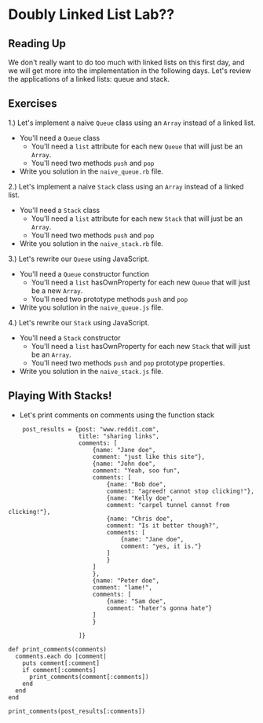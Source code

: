 # Doubly Linked List Lab??
## Reading Up


We don't really want to do too much with linked lists on this first day, and we will get more into the implementation in the following days. Let's review the applications of a linked lists: queue and stack.

## Exercises

1.) Let's implement a naive `Queue` class using an `Array` instead of a linked list.
  * You'll need a `Queue` class
    * You'll need a `list` attribute for each new `Queue` that will just be an `Array`.
    * You'll need two methods `push` and `pop`
  * Write you solution in the `naive_queue.rb` file.

2.) Let's implement a naive `Stack` class using an `Array` instead of a linked list.
  * You'll need a `Stack` class
    * You'll need a `list` attribute for each new `Stack` that will just be an `Array`.
    * You'll need two methods `push` and `pop`
  * Write you solution in the `naive_stack.rb` file.

3.) Let's rewrite our `Queue` using JavaScript. 
  * You'll need a `Queue` constructor function
    * You'll need a `list` hasOwnProperty for each new `Queue` that will just be a new `Array`.
    * You'll need two prototype methods `push` and `pop`
  * Write you solution in the `naive_queue.js` file.
  
4.) Let's rewrite our `Stack` using JavaScript. 
  * You'll need a `Stack` constructor
    * You'll need a `list` hasOwnProperty for each new `Stack` that will just be an `Array`.
    * You'll need two methods `push` and `pop` prototype properties.
  * Write you solution in the `naive_stack.js` file.

## Playing With Stacks!


* Let's print comments on comments using the function stack

```
    post_results = {post: "www.reddit.com",
                    title: "sharing links",
                    comments: [
                        {name: "Jane doe",
                        comment: "just like this site"}, 
                        {name: "John doe",
                        comment: "Yeah, soo fun",
                        comments: [
                            {name: "Bob doe",
                            comment: "agreed! cannot stop clicking!"},
                            {name: "Kelly doe",
                            comment: "carpel tunnel cannot from clicking!"},
                            {name: "Chris doe",
                            comment: "Is it better though?",
                            comments: [
                                {name: "Jane doe",
                                comment: "yes, it is."} 
                            ]
                            }
                        ]
                        },
                        {name: "Peter doe",
                        comment: "lame!",
                        comments: [
                            {name: "Sam doe",
                            comment: "hater's gonna hate"}
                        ]
                        }

                    ]}

def print_comments(comments)
  comments.each do |comment|
    puts comment[:comment]
    if comment[:comments]
      print_comments(comment[:comments])
    end
  end
end

print_comments(post_results[:comments])

```
